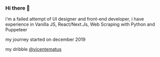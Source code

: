 ### Hi there 👋

i'm a failed attempt of UI designer and front-end developer, i have experience in Vanilla JS, React/Next.Js, Web Scraping with Python and Puppeteer

my journey started on december 2019


my dribble [@vicentematus](dribbble.com/vicentematus)
